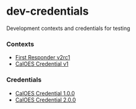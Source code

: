 # dev-credentials

Development contexts and credentials for testing

### Contexts

- [First Responder v2rc1](https://jameseaster.github.io/dev-credentials/contexts/first-responder/v2rc1/index.jsonld)
- [CalOES Credential v1](https://jameseaster.github.io/dev-credentials/contexts/caloes-credential/v1/index.jsonld)

### Credentials

- [CalOES Credential 1.0.0](https://jameseaster.github.io/dev-credentials/credentials/caloes-credential/1.0.0/index.jsonld)
- [CalOES Credential 2.0.0](https://jameseaster.github.io/dev-credentials/credentials/caloes-credential/2.0.0/index.jsonld)
